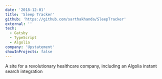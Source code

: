 ```yaml
---
date: '2018-12-01'
title: 'Sleep Tracker'
github: 'https://github.com/sarthakhanda/SleepTracker'
external: ''
tech:
  - Gatsby
  - TypeScript
  - Algolia
company: 'Upstatement'
showInProjects: false
---
```


A site for a revolutionary healthcare company, including an Algolia instant search integration
